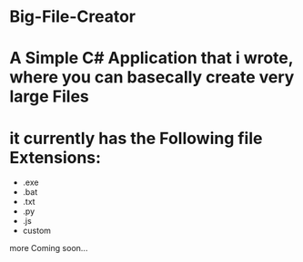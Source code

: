 # Big-File-Creator

# A Simple C# Application that i wrote, where you can basecally create very large Files
# it currently has the Following file Extensions:
- .exe
- .bat
- .txt
- .py
- .js
- custom

more Coming soon...
